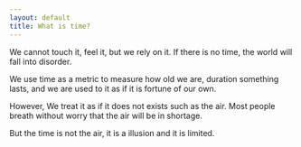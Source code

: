 ```yaml
---
layout: default
title: What is time?
---
```


We cannot touch it, feel it, but we rely on it. If there is no time, the world will fall into disorder.

We use time as a metric to measure how old we are, duration something lasts, 
and we are used to it as if it is fortune of our own.

However, We treat it as if it does not exists such as the air. Most people breath without worry that the air will be in shortage.

But the time is not the air, it is a illusion and it is limited. 
